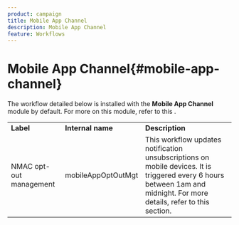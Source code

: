 ```yaml
---
product: campaign
title: Mobile App Channel
description: Mobile App Channel
feature: Workflows
---
```


# Mobile App Channel{#mobile-app-channel}



The workflow detailed below is installed with the **Mobile App Channel** module by default. For more on this module, refer to this  .

<table> 
 <tbody> 
  <tr> 
   <td> <strong>Label</strong><br /> </td> 
   <td> <strong>Internal name</strong><br /> </td> 
   <td> <strong>Description</strong><br /> </td> 
  </tr> 
  <tr> 
   <td> <span class="uicontrol">NMAC opt-out management</span> <br /> </td> 
   <td> <span class="uicontrol">mobileAppOptOutMgt</span> <br /> </td> 
   <td> This workflow updates notification unsubscriptions on mobile devices. It is triggered every 6 hours between 1am and midnight. For more details, refer to this section</a>.<br /> </td> 
  </tr> 
 </tbody> 
</table>

